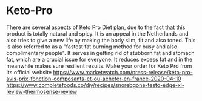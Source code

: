 # Keto-Pro
 There are several aspects of Keto Pro Diet plan, due to the fact that this product is totally natural and spicy. It is an appeal in the Netherlands and also tries to give a new life by making the body slim, fit and also toned. This is also referred to as a "fastest fat burning method for busy and also complimentary people". It serves in getting rid of stubborn fat and stomach fat, which are a crucial issue for everyone. It reduces excess fat and in the meanwhile makes sure resilient results. Make your order for Keto Pro from Its official website https://www.marketwatch.com/press-release/keto-pro-avis-prix-fonction-composants-et-ou-acheter-en-france-2020-04-10  https://www.completefoods.co/diy/recipes/snorebgone-testo-edge-xl-review-thermosense-review
